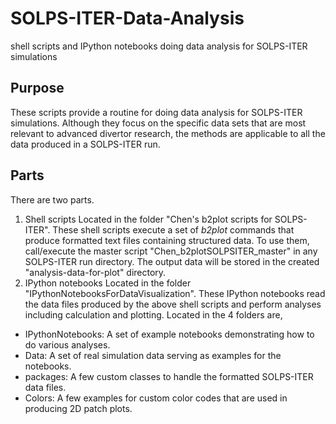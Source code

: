# SOLPS-ITER-Data-Analysis
shell scripts and IPython notebooks doing data analysis for SOLPS-ITER simulations
## Purpose
These scripts provide a routine for doing data analysis for SOLPS-ITER simulations. Although they focus on the specific data sets that are most relevant to advanced divertor research, the methods are applicable to all the data produced in a SOLPS-ITER run.
## Parts
There are two parts.
1. Shell scripts
Located in the folder "Chen's b2plot scripts for SOLPS-ITER". These shell scripts execute a set of *b2plot* commands that produce formatted text files containing structured data.
To use them, call/execute the master script "Chen_b2plotSOLPSITER_master" in any SOLPS-ITER run directory. The output data will be stored in the created "analysis-data-for-plot" directory.
2. IPython notebooks
Located in the folder "IPythonNotebooksForDataVisualization". These IPython notebooks read the data files produced by the above shell scripts and perform analyses including calculation and plotting. Located in the 4 folders are,
  - IPythonNotebooks: A set of example notebooks demonstrating how to do various analyses.
  - Data: A set of real simulation data serving as examples for the notebooks.
  - packages: A few custom classes to handle the formatted SOLPS-ITER data files.
  - Colors: A few examples for custom color codes that are used in producing 2D patch plots.
